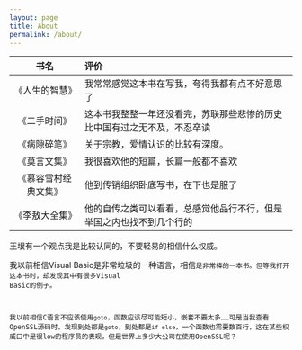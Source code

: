 ```yaml
---
layout: page
title: About
permalink: /about/
---
```


|书名|评价|
|:-:|:-|
|《人生的智慧》|我常常感觉这本书在写我，夸得我都有点不好意思了|
|《二手时间》|这本书我整整一年还没看完，苏联那些悲惨的历史比中国有过之无不及，不忍卒读|
|《病隙碎笔》|关于宗教，爱情认识的比较有深度。|
|《莫言文集》|我很喜欢他的短篇，长篇一般都不喜欢|
|《慕容雪村经典文集》|他到传销组织卧底写书，在下也是服了|
|《李敖大全集》|他的自传之类可以看看，总感觉他品行不行，但是举国之内也找不到几个行的|

王垠有一个观点我是比较认同的，不要轻易的相信什么权威。

我以前相信Visual Basic是非常垃圾的一种语言，相信<Code Complete>是非常棒的一本书。但等我打开这本书时，却发现其中有很多Visual Basic的例子。

我以前相信C语言不应该使用`goto`，函数应该尽可能短小，嵌套不要太多……可是当我查看OpenSSL源码时，发现到处都是`goto`，到处都是`if else`，一个函数也需要数百行，这在某些权威口中是很low的程序员的表现，但是世界上多少大公司在使用OpenSSL呢？


